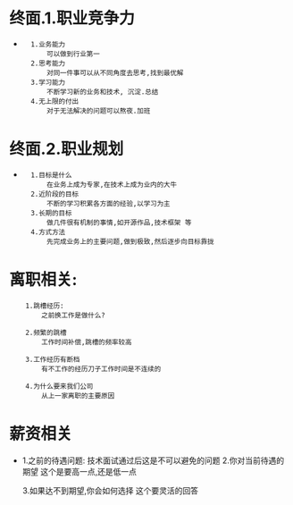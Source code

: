#   终面.1.职业竞争力

*       1.业务能力
            可以做到行业第一
        2.思考能力
            对同一件事可以从不同角度去思考,找到最优解
        3.学习能力
            不断学习新的业务和技术, 沉淀.总结
        4.无上限的付出
            对于无法解决的问题可以熬夜.加班
                

#   终面.2.职业规划

*       1.目标是什么
            在业务上成为专家,在技术上成为业内的大牛
        2.近阶段的目标
            不断的学习积累各方面的经验,以学习为主
        3.长期的目标
            做几件很有机制的事情,如开源作品,技术框架 等
        4.方式方法
            先完成业务上的主要问题,做到极致,然后逐步向目标靠拢

#   离职相关:

        1.跳槽经历:
            之前换工作是做什么?

        2.频繁的跳槽
            工作时间补偿,跳槽的频率较高

        3.工作经历有断档
            有不工作的经历刀子工作时间是不连续的

        4.为什么要来我们公司
            从上一家离职的主要原因

#   薪资相关

*   1.之前的待遇问题:
        技术面试通过后这是不可以避免的问题
    2.你对当前待遇的期望
        这个是要高一点,还是低一点

    3.如果达不到期望,你会如何选择
        这个要灵活的回答
